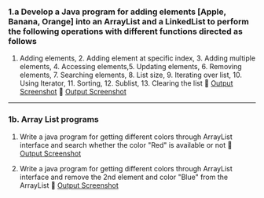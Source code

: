### 1.a  Develop a Java program for adding elements   \[Apple, Banana, Orange] into an ArrayList and a  LinkedList  to  perform the   following  operations  with  different  functions  directed  as follows

1. Adding elements,   2. Adding element at specific index, 3. Adding multiple elements, 4. Accessing elements,5. Updating elements, 6. Removing elements,  7. Searching elements,  8. List size, 9. Iterating over list, 10. Using Iterator,  11. Sorting, 12. Sublist,
   13. Clearing the list
🔗 [Output Screenshot](http://github.com/SurajKulal1/AdvancedJava/blob/main/Exp1-ListInterface/Screenshot%202025-05-20%20143610.png)
🔗 [Output Screenshot](https://github.com/SurajKulal1/AdvancedJava/blob/main/Exp1-ListInterface/Screenshot%202025-05-20%20143624.png)

--------------

### 1b.  Array List programs

1. Write a java program for getting different colors through ArrayList interface and search whether the color "Red" is available or not
🔗 [Output Screenshot](https://github.com/SurajKulal1/AdvancedJava/blob/main/Exp1-ListInterface/Screenshot%202025-05-20%20145235.png)

2. Write a java program for getting different colors through ArrayList interface and remove the 2nd element and color "Blue" from the ArrayList
   🔗 [Output Screenshot](https://github.com/SurajKulal1/AdvancedJava/blob/main/Exp1-ListInterface/Screenshot%202025-05-21%20003158.png)





